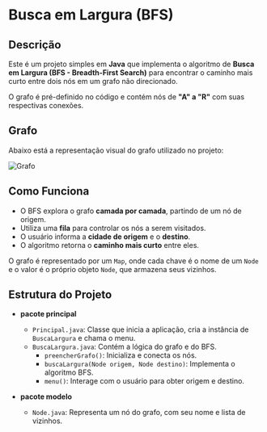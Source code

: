 # Busca em Largura (BFS)  

## Descrição  
Este é um projeto simples em **Java** que implementa o algoritmo de **Busca em Largura (BFS - Breadth-First Search)** para encontrar o caminho mais curto entre dois nós em um grafo não direcionado.  

O grafo é pré-definido no código e contém nós de **"A" a "R"** com suas respectivas conexões.  

## Grafo  
Abaixo está a representação visual do grafo utilizado no projeto:  

![Grafo](./assets/grafo.png)  

## Como Funciona  
- O BFS explora o grafo **camada por camada**, partindo de um nó de origem.  
- Utiliza uma **fila** para controlar os nós a serem visitados.  
- O usuário informa a **cidade de origem** e o **destino**.  
- O algoritmo retorna o **caminho mais curto** entre eles.  

O grafo é representado por um `Map`, onde cada chave é o nome de um `Node` e o valor é o próprio objeto `Node`, que armazena seus vizinhos.  

## Estrutura do Projeto  

- **pacote principal**  
  - `Principal.java`: Classe que inicia a aplicação, cria a instância de `BuscaLargura` e chama o menu.  
  - `BuscaLargura.java`: Contém a lógica do grafo e do BFS.  
    - `preencherGrafo()`: Inicializa e conecta os nós.  
    - `buscaLargura(Node origem, Node destino)`: Implementa o algoritmo BFS.  
    - `menu()`: Interage com o usuário para obter origem e destino.  

- **pacote modelo**  
  - `Node.java`: Representa um nó do grafo, com seu nome e lista de vizinhos.  
